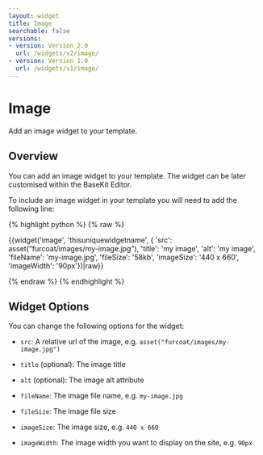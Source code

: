 ```yaml
---
layout: widget
title: Image
searchable: false
versions:
- version: Version 2.0
  url: /widgets/v2/image/
- version: Version 1.0
  url: /widgets/v1/image/
---
```


# Image

Add an image widget to your template.

## Overview

You can add an image widget to your template. The widget can be later customised within the BaseKit Editor. 

To include an image widget in your template you will need to add the following line:

{% highlight python %}
{% raw %}

{{widget('image', 'thisuniquewidgetname', { 'src': asset("furcoat/images/my-image.jpg"), 'title': 'my image', 'alt': 'my image', 'fileName': 'my-image.jpg', 'fileSize': '58kb', 'imageSize': '440 x 660', 'imageWidth': '90px'})|raw}}

{% endraw %}
{% endhighlight %}

## Widget Options

You can change the following options for the widget:

* `src`: A relative url of the image, e.g. `asset("furcoat/images/my-image.jpg")`

* `title` (optional): The image title

* `alt` (optional): The image alt attribute

* `fileName`: The image file name, e.g. `my-image.jpg`

* `fileSize`: The image file size 

* `imageSize`: The image size, e.g. `440 x 660`

* `imageWidth`: The image width you want to display on the site, e.g. `90px`
